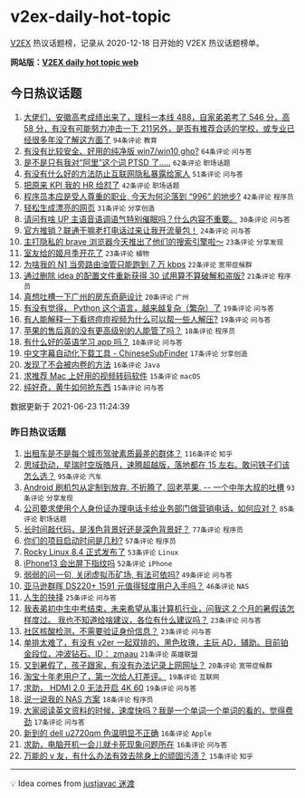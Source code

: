 # v2ex-daily-hot-topic

[V2EX](https://www.v2ex.com/) 热议话题榜，记录从 2020-12-18 日开始的 V2EX 热议话题榜单。

**网站版：[V2EX daily hot topic web](https://boojack.github.io/v2ex-daily-hot-topic-web/)**

## 今日热议话题

<!-- TODAY BEGIN -->

1. [大佬们，安徽高考成绩出来了，理科一本线 488，自家弟弟考了 546 分，高 58 分，有没有可能努力冲击一下 211另外，是否有推荐合适的学校，或专业已经很多年没了解这方面了](https://www.v2ex.com/t/785243) `94条评论` `教育`
1. [有没有比较安全、好用的纯净版 win7/win10 gho?](https://www.v2ex.com/t/785232) `64条评论` `问与答`
1. [是不是只有我对“阿里”这个词 PTSD 了.....](https://www.v2ex.com/t/785246) `62条评论` `职场话题`
1. [有没有什么好的方法防止互联网隐私暴露给家人](https://www.v2ex.com/t/785253) `51条评论` `问与答`
1. [把原来 KPI 我的 HR 给怼了](https://www.v2ex.com/t/785262) `42条评论` `职场话题`
1. [程序员本应是受人尊重的职业, 今天为何沦落到 “996” 的地步?](https://www.v2ex.com/t/785295) `42条评论` `程序员`
1. [轻松生成漂亮的网页](https://www.v2ex.com/t/785319) `31条评论` `分享创造`
1. [请问有啥 UP 主语音语调语气特别催眠吗？什么内容不重要。](https://www.v2ex.com/t/785336) `30条评论` `问与答`
1. [官方推销？联通干嘛老打电话过来让我开流量包！](https://www.v2ex.com/t/785334) `24条评论` `问与答`
1. [主打隐私的 brave 浏览器今天推出了他们的搜索引擎啦～](https://www.v2ex.com/t/785271) `23条评论` `分享发现`
1. [室友给的姬月季开花了](https://www.v2ex.com/t/785220) `23条评论` `植物`
1. [为啥我的 N1 当旁路由油管只能跑到 7 万 kbps](https://www.v2ex.com/t/785213) `22条评论` `宽带症候群`
1. [通过删除 idea 的配置文件重新获得 30 试用算不算破解和盗版?](https://www.v2ex.com/t/785324) `21条评论` `程序员`
1. [真想吐槽一下广州的房东奇葩设计](https://www.v2ex.com/t/785214) `20条评论` `广州`
1. [有没有觉得， Python 这个语言，越来越复杂（繁杂）了](https://www.v2ex.com/t/785251) `19条评论` `问与答`
1. [有人能解释一下看挤痘痘视频为什么可以帮一些人解压?](https://www.v2ex.com/t/785221) `19条评论` `问与答`
1. [苹果的售后真的没有更高级别的人能管了吗？](https://www.v2ex.com/t/785347) `18条评论` `程序员`
1. [有什么好的英语学习 app 吗？](https://www.v2ex.com/t/785278) `18条评论` `问与答`
1. [中文字幕自动化下载工具 - ChineseSubFinder](https://www.v2ex.com/t/785241) `17条评论` `分享创造`
1. [发现了不会被内卷的方法](https://www.v2ex.com/t/785297) `16条评论` `Java`
1. [求推荐 Mac 上好用的视频转码软件](https://www.v2ex.com/t/785373) `15条评论` `macOS`
1. [纯好奇，黄牛如何抢东西](https://www.v2ex.com/t/785287) `15条评论` `问与答`

数据更新于 2021-06-23 11:24:39

<!-- TODAY END -->

### 昨日热议话题

<!-- YESTERDAY BEGIN -->

1. [出租车是不是每个城市驾驶素质最差的群体？](https://www.v2ex.com/t/784977) `116条评论` `知乎`
1. [思域劲动，星瑞时空版皓月，速腾超越版，落地都在 15 左右。敢问铁子们该怎么选？](https://www.v2ex.com/t/784974) `95条评论` `汽车`
1. [Android 刷机包从定制到放弃. 不折腾了, 回老苹果. -- 一个中年大叔的吐槽](https://www.v2ex.com/t/784982) `93条评论` `分享发现`
1. [公司要求使用个人身份证办理电话卡给业务部门做营销电话，如何应对？](https://www.v2ex.com/t/785080) `85条评论` `职场话题`
1. [长时间敲代码，是浅色背景好还是深色背景好？](https://www.v2ex.com/t/785006) `77条评论` `程序员`
1. [你们的项目启动时间是几秒?](https://www.v2ex.com/t/785066) `57条评论` `程序员`
1. [Rocky Linux 8.4 正式发布了](https://www.v2ex.com/t/785010) `53条评论` `Linux`
1. [iPhone13 会出屏下指纹吗](https://www.v2ex.com/t/785091) `52条评论` `iPhone`
1. [弱弱的问一句, 关闭虚拟币矿场, 有法可依吗?](https://www.v2ex.com/t/785154) `49条评论` `问与答`
1. [亚马逊群晖 DS220+ 1591 元值得轻度用户入手吗？](https://www.v2ex.com/t/784971) `46条评论` `NAS`
1. [人生的抉择](https://www.v2ex.com/t/785016) `25条评论` `问与答`
1. [我表弟初中生中考结束，未来希望从事计算机行业，问我这 2 个月的暑假该怎样度过。 我也不知道给啥建议，各位有什么建议吗？](https://www.v2ex.com/t/785142) `23条评论` `问与答`
1. [社区核酸检测，不需要验证身份信息？](https://www.v2ex.com/t/784970) `23条评论` `问与答`
1. [单排太难了，有没有 v2er 一起双排的，黑色玫瑰，主玩 AD，辅助。目前铂金段位，冲波钻石。ID： zmaau](https://www.v2ex.com/t/785011) `21条评论` `英雄联盟`
1. [又到暑假了，孩子跟家，有没有办法记录上网网址？](https://www.v2ex.com/t/785202) `20条评论` `宽带症候群`
1. [淘宝十年老用户了，第一次给人打差评。](https://www.v2ex.com/t/785156) `19条评论` `互联网`
1. [求助， HDMI 2.0 无法开启 4K 60](https://www.v2ex.com/t/784990) `19条评论` `问与答`
1. [说一说我的 NAS 方案](https://www.v2ex.com/t/784975) `18条评论` `程序员`
1. [大家阅读英文资料的时候，速度快吗？我是一个单词一个单词的看的，觉得费劲](https://www.v2ex.com/t/785041) `17条评论` `问与答`
1. [新到的 dell u2720qm 色温明显不正确](https://www.v2ex.com/t/785009) `16条评论` `Apple`
1. [求助，电脑开机一会儿就卡死现象问题所在](https://www.v2ex.com/t/784991) `16条评论` `问与答`
1. [万能的 v 友，有什么办法有效去除身上的顽固污渍？](https://www.v2ex.com/t/785145) `15条评论` `知乎`

<!-- YESTERDAY END -->

---

💡 Idea comes from [justjavac 迷渡](https://github.com/justjavac/)
